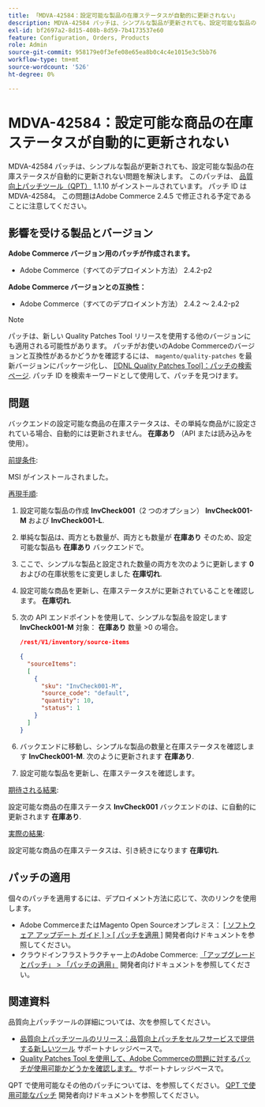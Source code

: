 ```yaml
---
title: 「MDVA-42584：設定可能な製品の在庫ステータスが自動的に更新されない」
description: MDVA-42584 パッチは、シンプルな製品が更新されても、設定可能な製品の在庫ステータスが自動的に更新されない問題を解決します。 このパッチは、[Quality Patches Tool （QPT） ] （/help/announcements/adobe-commerce-announcements/magento-quality-patches-released-new-tool-to-self-serve-quality-patches.md） 1.1.10 がインストールされている場合に利用できます。 パッチ ID は MDVA-42584。 この問題はAdobe Commerce 2.4.5 で修正される予定であることに注意してください。
exl-id: bf2697a2-8d15-408b-8d59-7b4173537e60
feature: Configuration, Orders, Products
role: Admin
source-git-commit: 958179e0f3efe08e65ea8b0c4c4e1015e3c5bb76
workflow-type: tm+mt
source-wordcount: '526'
ht-degree: 0%

---
```


# MDVA-42584：設定可能な商品の在庫ステータスが自動的に更新されない

MDVA-42584 パッチは、シンプルな製品が更新されても、設定可能な製品の在庫ステータスが自動的に更新されない問題を解決します。 このパッチは、 [品質向上パッチツール（QPT）](/help/announcements/adobe-commerce-announcements/magento-quality-patches-released-new-tool-to-self-serve-quality-patches.md) 1.1.10 がインストールされています。 パッチ ID は MDVA-42584。 この問題はAdobe Commerce 2.4.5 で修正される予定であることに注意してください。

## 影響を受ける製品とバージョン

**Adobe Commerce バージョン用のパッチが作成されます。**

* Adobe Commerce（すべてのデプロイメント方法） 2.4.2-p2

**Adobe Commerce バージョンとの互換性：**

* Adobe Commerce（すべてのデプロイメント方法） 2.4.2 ～ 2.4.2-p2

>[!NOTE]
>
>パッチは、新しい Quality Patches Tool リリースを使用する他のバージョンにも適用される可能性があります。 パッチがお使いのAdobe Commerceのバージョンと互換性があるかどうかを確認するには、 `magento/quality-patches` を最新バージョンにパッケージ化し、 [[!DNL Quality Patches Tool]：パッチの検索ページ](https://devdocs.magento.com/quality-patches/tool.html#patch-grid). パッチ ID を検索キーワードとして使用して、パッチを見つけます。

## 問題

バックエンドの設定可能な商品の在庫ステータスは、その単純な商品がに設定されている場合、自動的には更新されません。 **在庫あり** （API または読み込みを使用）。

<u>前提条件</u>:

MSI がインストールされました。

<u>再現手順</u>:

1. 設定可能な製品の作成 **InvCheck001**（2 つのオプション） **InvCheck001-M** および **InvCheck001-L**.
1. 単純な製品は、両方とも数量が、両方とも数量が **在庫あり** そのため、設定可能な製品も **在庫あり** バックエンドで。
1. ここで、シンプルな製品と設定された数量の両方を次のように更新します **0** およびの在庫状態をに変更しました **在庫切れ**.
1. 設定可能な商品を更新し、在庫ステータスがに更新されていることを確認します。 **在庫切れ**.
1. 次の API エンドポイントを使用して、シンプルな製品を設定します **InvCheck001-M** 対象： **在庫あり** 数量 >0 の場合。

   ```JSON
   /rest/V1/inventory/source-items
   
   {
     "sourceItems":
     [
       {
         "sku": "InvCheck001-M",
         "source_code": "default",
         "quantity": 10,
         "status": 1
       }
     ]
   }
   ```

1. バックエンドに移動し、シンプルな製品の数量と在庫ステータスを確認します **InvCheck001-M**. 次のように更新されます **在庫あり**.
1. 設定可能な製品を更新し、在庫ステータスを確認します。

<u>期待される結果</u>:

設定可能な商品の在庫ステータス **InvCheck001** バックエンドのは、に自動的に更新されます **在庫あり**.

<u>実際の結果</u>:

設定可能な商品の在庫ステータスは、引き続きになります **在庫切れ**.

## パッチの適用

個々のパッチを適用するには、デプロイメント方法に応じて、次のリンクを使用します。

* Adobe CommerceまたはMagento Open Sourceオンプレミス： [[ ソフトウェア アップデート ガイド ] > [ パッチを適用 ]](https://devdocs.magento.com/guides/v2.4/comp-mgr/patching/mqp.html) 開発者向けドキュメントを参照してください。
* クラウドインフラストラクチャー上のAdobe Commerce: [「アップグレードとパッチ」 > 「パッチの適用」](https://devdocs.magento.com/cloud/project/project-patch.html) 開発者向けドキュメントを参照してください。

## 関連資料

品質向上パッチツールの詳細については、次を参照してください。

* [品質向上パッチツールのリリース：品質向上パッチをセルフサービスで提供する新しいツール](/help/announcements/adobe-commerce-announcements/magento-quality-patches-released-new-tool-to-self-serve-quality-patches.md) サポートナレッジベースで。
* [Quality Patches Tool を使用して、Adobe Commerceの問題に対するパッチが使用可能かどうかを確認します。](/help/support-tools/patches-available-in-qpt-tool/check-patch-for-magento-issue-with-magento-quality-patches.md) サポートナレッジベースで。

QPT で使用可能なその他のパッチについては、を参照してください。 [QPT で使用可能なパッチ](https://devdocs.magento.com/quality-patches/tool.html#patch-grid) 開発者向けドキュメントを参照してください。
